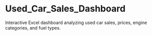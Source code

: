 # Used_Car_Sales_Dashboard
Interactive Excel dashboard analyzing used car sales, prices, engine categories, and fuel types.
